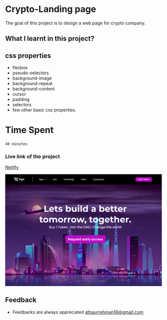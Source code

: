 # Crypto-Landing page
 The goal of this project is to design a web page for crypto company.                     

 
 ## What I learnt in this project?
 ## css properties
 - flexbox
 - pseudo-selectors
 - background-image
 - background-repeat
 - background-content
 - cursor
 - padding
 - selectors
 - few other basic css properties.

 # Time Spent
    40 minutes 

 ### Live link of the project    
[Netlify](https://crypto-token-landing-page.netlify.app)



![output](/5.png)



## Feedback
- Feedbacks are always appreciated [athaurrehman18@gmail.com](athaurrehman18@gmail.com)
